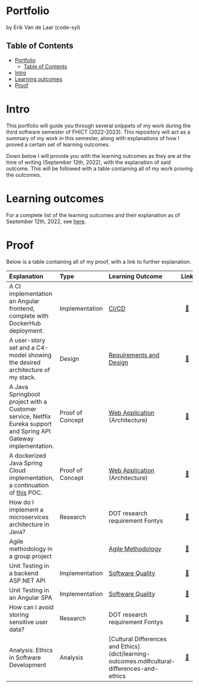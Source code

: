 # Portfolio
 by Erik Van de Laar (code-syl)

## Table of Contents
- [Portfolio](#portfolio)
  - [Table of Contents](#table-of-contents)
- [Intro](#intro)
- [Learning outcomes](#learning-outcomes)
- [Proof](#proof)

# Intro

This portfolio will guide you through several snippets of my work during the third software semester of FHICT (2022-2023). This repository will act as a summary of my work in this semester, along with explanations of how I proved a certain set of learning 
outcomes.

Down below I will provide you with the learning outcomes as they are at the time of writing (September 12th, 2022), with the explanation of said outcome. This will be followed with a table containing all of my work proving the outcomes.

# Learning outcomes

For a complete list of the learning outcomes and their explanation as of September 12th, 2022, see [here](/dict/learning-outcomes.md).

# Proof

Below is a table containing all of my proof, with a link to further explanation.

| Explanation | Type | Learning Outcome | Link |
|:------------|:-----|:-----------------|:----:|
| A CI implementation an Angular frontend, complete with DockerHub deployment. | Implementation | [CI/CD](dict/learning-outcomes.md#cicd) | [🔗](docs/proof/1-ci-angular.md) |
| A user-story set and a C4-model showing the desired architecture of my stack. | Design | [Requirements and Design](dict/learning-outcomes.md#requirements-and-design) | [🔗](docs/proof/2-c4-model.md) | 
| A Java Springboot project with a Customer service, Netflix Eureka support and Spring API Gateway implementation. | Proof of Concept | [Web Application](dict/learning-outcomes.md#web-application) (Architecture) | [🔗](docs/proof/3-poc-java-customer-service.md) |
| A dockerized Java Spring Cloud implementation, a continuation of [this](docs/proof/3-poc-java-customer-service.md) POC. | Proof of Concept | [Web Application](dict/learning-outcomes.md#web-application) (Architecture) | [🔗](docs/proof/4-poc-dockerized-java-customer-services.md) |
| How do I implement a microservices architecture in Java? | Research | DOT research requirement Fontys | [🔗](docs/proof/4a-dot-research-microservices.md) |
| Agile methodology in a group project | | [Agile Methodology](dict/learning-outcomes.md#agile-methodology) | [🔗](docs/proof/5-agile-group-project.md) |
| Unit Testing in a backend ASP.NET API | Implementation | [Software Quality](dict/learning-outcomes.md#software-quality) | [🔗](docs/proof/6-unit-test-in-aspnet-api.md) |
| Unit Testing in an Angular SPA | Implementation | [Software Quality](dict/learning-outcomes.md#software-quality) | [🔗](/docs/proof/7-unit-test-in-angular.md) |
| How can I avoid storing sensitive user data? | Research | DOT research requirement Fontys | [🔗](/docs/proof/8-oauth.md) |
| Analysis: Ethics in Software Development | Analysis | [Cultural Differences and Ethics](dict/learning-outcomes.md#cultural-differences-and-ethics | [🔗](docs/proof/9-ethics.md) |
